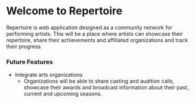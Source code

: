 # Welcome to Repertoire

Repertoire is web application designed as a community network for performing artists. This will be a place where artists can showcase their repertoire, share their achievements and affiliated organizations and track their progress. 




### Future Features
- Integrate arts organizations
  - Organizations will be able to share casting and audition calls, showcase their awards and broadcast information about their past, current and upcoming seasons.
